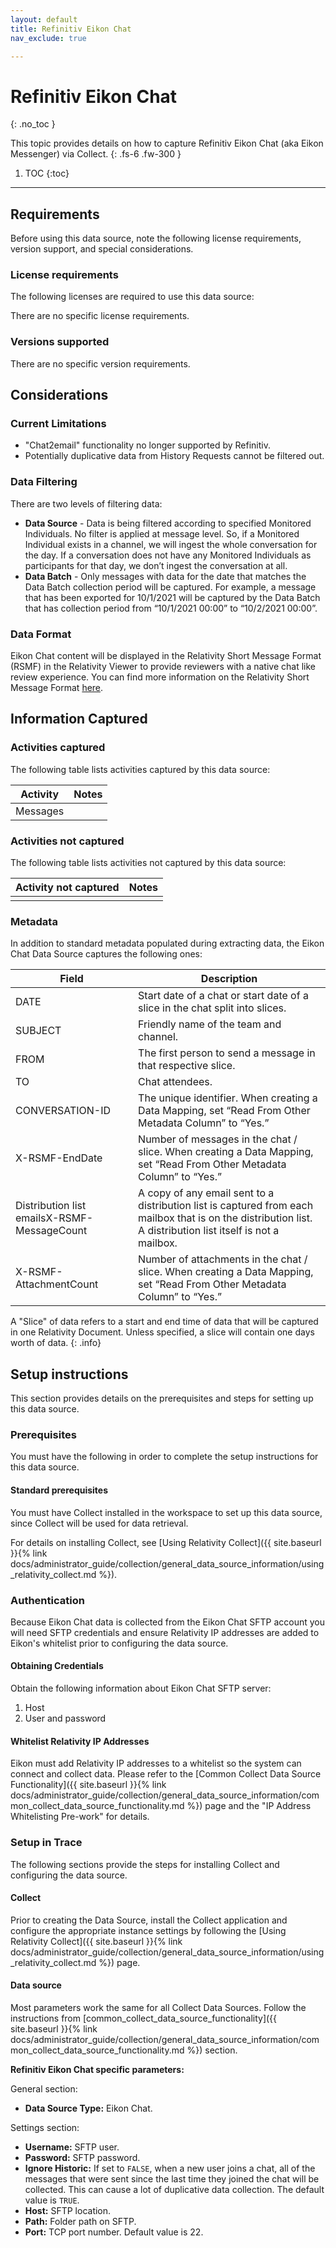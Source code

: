 ```yaml
---
layout: default
title: Refinitiv Eikon Chat
nav_exclude: true

---
```


# Refinitiv Eikon Chat
{: .no_toc }

This topic provides details on how to capture Refinitiv Eikon Chat (aka Eikon Messenger) via Collect.
{: .fs-6 .fw-300 }

1. TOC
{:toc}

---

## Requirements
Before using this data source, note the following license requirements, version support, and special considerations.

### License requirements
The following licenses are required to use this data source:

There are no specific license requirements.

### Versions supported
There are no specific version requirements.

## Considerations

### Current Limitations 

- "Chat2email" functionality no longer supported by Refinitiv.
- Potentially duplicative data from History Requests cannot be filtered out.

### Data Filtering

There are two levels of filtering data: 

- **Data Source** - Data is being filtered according to specified Monitored Individuals. No filter is applied at message level. So, if a Monitored Individual exists in a channel, we will ingest the whole conversation for the day. If a conversation does not have any Monitored Individuals as participants for that day, we don’t ingest the conversation at all.
- **Data Batch** - Only messages with data for the date that matches the Data Batch collection period will be captured. For example, a message that has been exported for 10/1/2021 will be captured by the Data Batch that has collection period from “10/1/2021 00:00” to “10/2/2021 00:00”.

### Data Format
Eikon Chat content will be displayed in the Relativity Short Message Format (RSMF) in the Relativity Viewer to provide reviewers with a native chat like review experience. You can find more information on the Relativity Short Message Format [here](https://help.relativity.com/RelativityOne/Content/System_Guides/Relativity_Short_Message_Format/Relativity_Short_Message_Format.htm).

## Information Captured

### Activities captured

The following table lists activities captured by this data source:

| Activity                                                     | Notes                                               |
| ------------------------------------------------------------ | --------------------------------------------------- |
| Messages                            |                                                     |

### Activities not captured

The following table lists activities not captured by this data source:

| Activity not captured                                        | Notes                                                |
| ------------------------------------------------------------ | ---------------------------------------------------- |
|                                                |                                                      |

### Metadata 

In addition to standard metadata populated during extracting data, the Eikon Chat Data Source captures the following ones: 

| Field                                       | Description                                                  |
| ------------------------------------------- | ------------------------------------------------------------ |
| DATE                                        | Start date of a chat or start date of a slice in the chat split into slices. |
| SUBJECT                                     | Friendly name of the team and channel.                       |
| FROM                                        | The first person to send a message in that respective slice. |
| TO                                          | Chat attendees.                                              |
| CONVERSATION-ID                             | The unique identifier. When creating a Data Mapping, set “Read From Other Metadata Column” to “Yes.” |
| X-RSMF-EndDate                              | Number of messages in the chat / slice. When creating a Data Mapping, set “Read From Other Metadata Column” to “Yes.” |
| Distribution list emailsX-RSMF-MessageCount | A copy of any email sent to a distribution list is captured from each mailbox that is on the distribution list. A distribution list itself is not a mailbox. |
| X-RSMF-AttachmentCount                      | Number of attachments in the chat / slice. When creating a Data Mapping, set “Read From Other Metadata Column” to “Yes.” |

A "Slice" of data refers to a start and end time of data that will be captured in one Relativity Document. Unless specified, a slice will contain one days worth of data.
{: .info}

## Setup instructions 

This section provides details on the prerequisites and steps for setting up this data source.

### Prerequisites

You must have the following in order to complete the setup instructions for this data source.

#### Standard prerequisites

You must have Collect installed in the workspace to set up this data source, since Collect will be used for data retrieval. 

For details on installing Collect, see [Using Relativity Collect]({{ site.baseurl }}{% link docs/administrator_guide/collection/general_data_source_information/using_relativity_collect.md %}).

### Authentication

Because Eikon Chat data is collected from the Eikon Chat SFTP account you will need SFTP credentials and ensure Relativity IP addresses are added to Eikon's whitelist prior to configuring the data source.

#### Obtaining Credentials

Obtain the following information about Eikon Chat SFTP server: 
1. Host
2. User and password

#### Whitelist Relativity IP Addresses

Eikon must add Relativity IP addresses to a whitelist so the system can connect and collect data. Please refer to the [Common Collect Data Source Functionality]({{ site.baseurl }}{% link docs/administrator_guide/collection/general_data_source_information/common_collect_data_source_functionality.md %}) page and the "IP Address Whitelisting Pre-work" for details.

### Setup in Trace

The following sections provide the steps for installing Collect and configuring the data source.

#### Collect

Prior to creating the Data Source, install the Collect application and configure the appropriate instance settings by following the [Using Relativity Collect]({{ site.baseurl }}{% link docs/administrator_guide/collection/general_data_source_information/using_relativity_collect.md %}) page.

#### Data source

Most parameters work the same for all Collect Data Sources. Follow the instructions from [common_collect_data_source_functionality]({{ site.baseurl }}{% link docs/administrator_guide/collection/general_data_source_information/common_collect_data_source_functionality.md %}) section. 

**Refinitiv Eikon Chat specific parameters:** 

General section: 

- **Data Source Type:** Eikon Chat.  

Settings section:

- **Username:** SFTP user.
- **Password:** SFTP password.
- **Ignore Historic:** If set to `FALSE`, when a new user joins a chat, all of the messages that were sent since the last time they joined the chat will be collected. This can cause a lot of duplicative data collection. The default value is `TRUE`.
- **Host:** SFTP location.
- **Path:** Folder path on SFTP.
- **Port:** TCP port number. Default value is 22.


 

